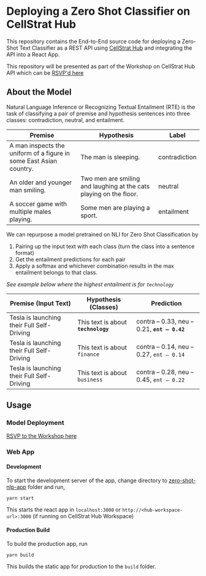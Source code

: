 # Deploying a Zero Shot Classifier on CellStrat Hub

This repository contains the End-to-End source code for deploying a Zero-Shot Text Classifier as a REST API using [CellStrat Hub](https://cellstrathub.com) and integrating the API into a React App.

This repository will be presented as part of the Workshop on CellStrat Hub API which can be [RSVP'd here](https://www.meetup.com/Disrupt-4-0/events/280958772/)

## About the Model

Natural Language Inference or Recognizing Textual Entailment (RTE) is the task of classifying a pair of premise and hypothesis sentences into three classes: contradiction, neutral, and entailment.

| Premise                                                            | Hypothesis                                                         | Label         |
| ------------------------------------------------------------------ | ------------------------------------------------------------------ | ------------- |
| A man inspects the uniform of a figure in some East Asian country. | The man is sleeping.                                               | contradiction |
| An older and younger man smiling.                                  | Two men are smiling and laughing at the cats playing on the floor. | neutral       |
| A soccer game with multiple males playing.                         | Some men are playing a sport.                                      | entailment    |

We can repurpose a model pretrained on NLI for Zero Shot Classification by

1. Pairing up the input text with each class (turn the class into a sentence format)
2. Get the entailment predictions for each pair
3. Apply a softmax and whichever combination results in the max entailment belongs to that class.

_See example below where the highest entailment is for `technology`_

| Premise (Input Text)                       | Hypothesis (Classes)                | Prediction                                  |
| ------------------------------------------ | ----------------------------------- | ------------------------------------------- |
| Tesla is launching their Full Self-Driving | This text is about **`technology`** | contra – 0.33, neu – 0.21, **`ent – 0.42`** |
| Tesla is launching their Full Self-Driving | This text is about `finance`        | contra – 0.14, neu – 0.27, `ent – 0.14`     |
| Tesla is launching their Full Self-Driving | This text is about `business`       | contra – 0.28, neu – 0.45, `ent – 0.22`     |

## Usage

### Model Deployment

[RSVP to the Workshop here](https://www.meetup.com/Disrupt-4-0/events/280958772/)

### Web App

#### Development

To start the development server of the app, change directory to [zero-shot-nlp-app](zero-shot-nlp-app/) folder and run,

```
yarn start
```

This starts the react app in `localhost:3000` or `http://<hub-workspace-url>:3000` (if running on CellStrat Hub Workspace)

#### Production Build

To build the production app, run

```
yarn build
```

This builds the static app for production to the `build` folder.
